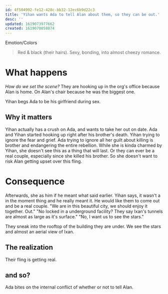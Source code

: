```yaml
---
id: 4f504992-fe12-428c-bb32-12ec6b9d22c3
title: 'Yihan wants Ada to tell Alan about them, so they can be out.'
desc: ''
updated: 1619073977662
created: 1619070058074
---
```

Emotion/Colors
> Red & black (their hairs). Sexy, bonding, into almost cheezy romance. 

# What happens
*How do we set the scene?*
They are hooking up in the org's office because Alan is home. On Alan's chair because he was the biggest one. 

Yihan begs Ada to be his girlfriend during sex.

##  Why it matters
Yihan actually has a crush on Ada, and wants to take her out on date.
Ada and Yihan started hooking up right after his brother's death. Yihan trying to ignore the fear and grief. Ada trying to ignore all her guilt about killing is brother and endangering the entire rebellion. While she is kinda charmed by Yihan, she doesn't see this as a thing that will last. Or they can ever be a real couple, especially since she killed his brother. So she doesn't want to risk Alan getting upset over this fling.

# Consequence
Afterwards, she as him if he meant what said earlier.
Yihan says, it wasn't a in the moment thing and he really meant it. He would like them to come out and be a real couple.
"We are in this beautiful city, we should enjoy it together. Out."
"No locked in a underground facility? They say Ixan's tunnels are almost as large as it's surface."
"No, I want us to see the stars."

They sneak into the rooftop of the building they are under. We see the stars and almost an aerial view of Ixan.

## The realization
Their fling is getting real. 

## and so?
Ada bites on the internal conflict of whether or not to tell Alan. 

